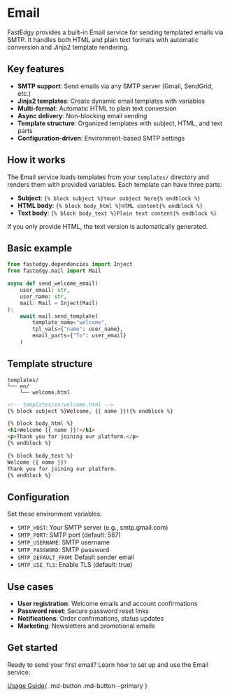 # Email

FastEdgy provides a built-in Email service for sending templated emails via SMTP. It handles both HTML and plain text formats with automatic conversion and Jinja2 template rendering.

## Key features

- **SMTP support**: Send emails via any SMTP server (Gmail, SendGrid, etc.)
- **Jinja2 templates**: Create dynamic email templates with variables
- **Multi-format**: Automatic HTML to plain text conversion
- **Async delivery**: Non-blocking email sending
- **Template structure**: Organized templates with subject, HTML, and text parts
- **Configuration-driven**: Environment-based SMTP settings

## How it works

The Email service loads templates from your `templates/` directory and renders them with provided variables. Each template can have three parts:

- **Subject**: `{% block subject %}Your subject here{% endblock %}`
- **HTML body**: `{% block body_html %}HTML content{% endblock %}`
- **Text body**: `{% block body_text %}Plain text content{% endblock %}`

If you only provide HTML, the text version is automatically generated.

## Basic example

```python
from fastedgy.dependencies import Inject
from fastedgy.mail import Mail

async def send_welcome_email(
    user_email: str,
    user_name: str,
    mail: Mail = Inject(Mail)
):
    await mail.send_template(
        template_name="welcome",
        tpl_vals={"name": user_name},
        email_parts={"To": user_email}
    )
```

## Template structure

```
templates/
└── en/
    └── welcome.html
```

```html
<!-- templates/en/welcome.html -->
{% block subject %}Welcome, {{ name }}!{% endblock %}

{% block body_html %}
<h1>Welcome {{ name }}!</h1>
<p>Thank you for joining our platform.</p>
{% endblock %}

{% block body_text %}
Welcome {{ name }}!
Thank you for joining our platform.
{% endblock %}
```

## Configuration

Set these environment variables:

- `SMTP_HOST`: Your SMTP server (e.g., smtp.gmail.com)
- `SMTP_PORT`: SMTP port (default: 587)
- `SMTP_USERNAME`: SMTP username
- `SMTP_PASSWORD`: SMTP password
- `SMTP_DEFAULT_FROM`: Default sender email
- `SMTP_USE_TLS`: Enable TLS (default: true)

## Use cases

- **User registration**: Welcome emails and account confirmations
- **Password reset**: Secure password reset links
- **Notifications**: Order confirmations, status updates
- **Marketing**: Newsletters and promotional emails

## Get started

Ready to send your first email? Learn how to set up and use the Email service:

[Usage Guide](guide.md){ .md-button .md-button--primary }
